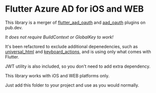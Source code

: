 # Flutter Azure AD for iOS and WEB

This library is a merger of [flutter_aad_oauth](https://pub.dev/packages/flutter_aad_oauth) and [aad_oauth](https://pub.dev/packages/aad_oauth) plugins on pub.dev. 

*It does not require BuildContext or GlobalKey to work!*

It's been refactored to exclude additional depenedencies, such as [universal_html](https://pub.dev/packages/universal_html) and [keyboard_actions](https://pub.dev/packages/keyboard_actions), and is using only what comes with Flutter. 

JWT utility is also included, so you don't need to add extra dependency.

This library works with iOS and WEB platforms only.

Just add this folder to your project and use as you would normally.
